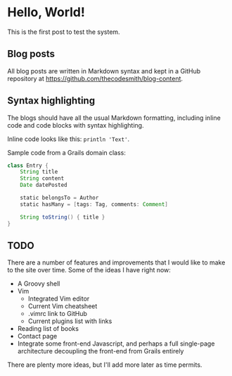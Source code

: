# Hello, World!

This is the first post to test the system.

## Blog posts

All blog posts are written in Markdown syntax and kept in a GitHub repository at
https://github.com/thecodesmith/blog-content.

## Syntax highlighting

The blogs should have all the usual Markdown formatting, including inline code
and code blocks with syntax highlighting.

Inline code looks like this: `println 'Text'`.

Sample code from a Grails domain class:

```groovy
class Entry {
    String title
    String content
    Date datePosted

    static belongsTo = Author
    static hasMany = [tags: Tag, comments: Comment]

    String toString() { title }
}
```

## TODO

There are a number of features and improvements that I would like to make to the
site over time. Some of the ideas I have right now:

* A Groovy shell
* Vim
    - Integrated Vim editor
    - Current Vim cheatsheet
    - .vimrc link to GitHub
    - Current plugins list with links
* Reading list of books
* Contact page
* Integrate some front-end Javascript, and perhaps a full single-page
  architecture decoupling the front-end from Grails entirely

There are plenty more ideas, but I'll add more later as time permits.
